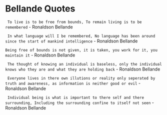 # Bellande Quotes


``` To live is to be free from bounds, To remain living is to be remembered```
      - Ronaldson Bellande

``` In what language will I be remembered, No language has been around since the start of mankind intelligence```
      - Ronaldson Bellande

``` Being free of bounds is not given, it is taken, you work for it, you maintain it ```
      - Ronaldson Bellande

``` The thought of knowing an individual is baseless, only the individual knows who they are and what they are holding back```
      - Ronaldson Bellande

``` Everyone lives in there own illutions or reality only seperated by truth and awareness, as information is neither good or evil```
      - Ronaldson Bellande

``` Individual being is what is important to there self and there surrounding, Including the surrounding confine to itself not seen```
      - Ronaldson Bellande
